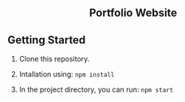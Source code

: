 <h2 align="center">
  Portfolio Website
</h2>



## Getting Started 

1. Clone this repository.

2. Intallation using: `npm install`

3. In the project directory, you can run: `npm start` 
